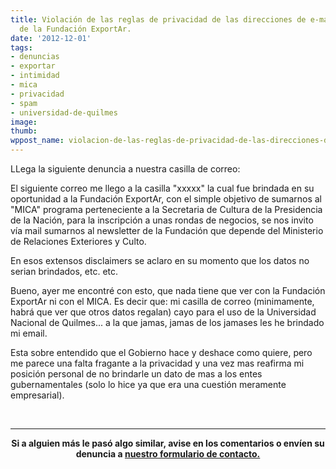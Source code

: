 ```yaml
---
title: Violación de las reglas de privacidad de las direcciones de e-mail por parte
  de la Fundación ExportAr.
date: '2012-12-01'
tags:
- denuncias
- exportar
- intimidad
- mica
- privacidad
- spam
- universidad-de-quilmes
image: 
thumb: 
wppost_name: violacion-de-las-reglas-de-privacidad-de-las-direcciones-de-e-mail-por-parte-del-mica
---
```


LLega la siguiente denuncia a nuestra casilla de correo:

El siguiente correo me llego a la casilla "xxxxx" la cual fue brindada en su oportunidad a la Fundación ExportAr, con el simple objetivo de sumarnos al "MICA" programa perteneciente a la Secretaria de Cultura de la Presidencia de la Nación, para la inscripción a unas rondas de negocios, se nos invito vía mail sumarnos al newsletter de la Fundación que depende del Ministerio de Relaciones Exteriores y Culto.

En esos extensos disclaimers se aclaro en su momento que los datos no serian brindados, etc. etc.

Bueno, ayer me encontré con esto, que nada tiene que ver con la Fundación ExportAr ni con el MICA. Es decir que: mi casilla de correo (minimamente, habrá que ver que otros datos regalan) cayo para el uso de la Universidad Nacional de Quilmes... a la que jamas, jamas de los jamases les he brindado mi email.

Esta sobre entendido que el Gobierno hace y deshace como quiere, pero me parece una falta fragante a la privacidad y una vez mas reafirma mi posición personal de no brindarle un dato de mas a los entes gubernamentales (solo lo hice ya que era una cuestión meramente empresarial).

&nbsp;

<hr />
<p style="text-align: center;"><strong>Si a alguien más le pasó algo similar, avise en los comentarios o envíen su denuncia a <a href="https://partidopirata.com.ar/contacto" target="_blank">nuestro formulario de contacto.</a></strong></p>
